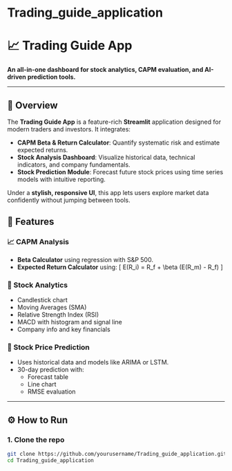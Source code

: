 # Trading_guide_application
# 📈 Trading Guide App

**An all-in-one dashboard for stock analytics, CAPM evaluation, and AI-driven prediction tools.**

---

## 🚀 Overview

The **Trading Guide App** is a feature-rich **Streamlit** application designed for modern traders and investors. It integrates:

- **CAPM Beta & Return Calculator**: Quantify systematic risk and estimate expected returns.
- **Stock Analysis Dashboard**: Visualize historical data, technical indicators, and company fundamentals.
- **Stock Prediction Module**: Forecast future stock prices using time series models with intuitive reporting.

Under a **stylish, responsive UI**, this app lets users explore market data confidently without jumping between tools.


## 📌 Features

### 📈 CAPM Analysis
- **Beta Calculator** using regression with S&P 500.
- **Expected Return Calculator** using:
  \[
  E(R_i) = R_f + \beta (E(R_m) - R_f)
  \]

### 🧮 Stock Analytics
- Candlestick chart
- Moving Averages (SMA)
- Relative Strength Index (RSI)
- MACD with histogram and signal line
- Company info and key financials

### 🔮 Stock Price Prediction
- Uses historical data and models like ARIMA or LSTM.
- 30-day prediction with:
  - Forecast table
  - Line chart
  - RMSE evaluation

---

## ⚙️ How to Run

### 1. Clone the repo

```bash
git clone https://github.com/yourusername/Trading_guide_application.git
cd Trading_guide_application
